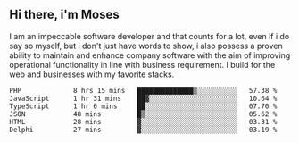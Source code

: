 ## Hi there, i'm Moses

I am an impeccable software developer and that counts for a lot, even if i do say so myself, but i don't just have words to show, i also possess a proven ability to maintain and enhance company software with the aim of improving operational functionality in line with business requirement. I build for the web and businesses with my favorite stacks.
<!--START_SECTION:waka-->

```text
PHP             8 hrs 15 mins   ██████████████▒░░░░░░░░░░   57.38 %
JavaScript      1 hr 31 mins    ██▓░░░░░░░░░░░░░░░░░░░░░░   10.64 %
TypeScript      1 hr 6 mins     ██░░░░░░░░░░░░░░░░░░░░░░░   07.70 %
JSON            48 mins         █▒░░░░░░░░░░░░░░░░░░░░░░░   05.62 %
HTML            28 mins         ▓░░░░░░░░░░░░░░░░░░░░░░░░   03.31 %
Delphi          27 mins         ▓░░░░░░░░░░░░░░░░░░░░░░░░   03.19 %
```

<!--END_SECTION:waka-->
